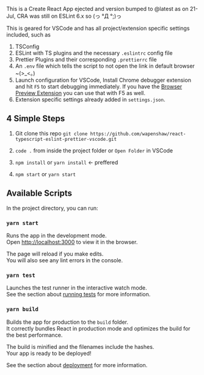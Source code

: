 This is a Create React App ejected and version bumped to @latest as on 21-Jul, CRA was still on ESLint 6.x so (っ °Д °;)っ

This is geared for VSCode and has all project/extension specific settings included, such as

1. TSConfig
2. ESLint with TS plugins and the necessary `.eslintrc` config file
3. Prettier Plugins and their corresponding `.prettierrc` file
4. An `.env` file which tells the script to not open the link in default browser ~(>_<。)
5. Launch configuration for VSCode, Install Chrome debugger extension and hit `F5` to start debugging immediately. If you have the [Browser Preview Extension](https://marketplace.visualstudio.com/items?itemName=auchenberg.vscode-browser-preview) you can use that with F5 as well.
6. Extension specific settings already added in `settings.json`.


## 4 Simple Steps

1. Git clone this repo
`git clone https://github.com/wapenshaw/react-typescript-eslint-prettier-vscode.git`

2. `code .` from inside the project folder or `Open Folder` in VSCode

3. `npm install` or `yarn install` <- preffered

4. `npm start` or `yarn start`



## Available Scripts

In the project directory, you can run:

### `yarn start`

Runs the app in the development mode.<br />
Open [http://localhost:3000](http://localhost:3000) to view it in the browser.

The page will reload if you make edits.<br />
You will also see any lint errors in the console.

### `yarn test`

Launches the test runner in the interactive watch mode.<br />
See the section about [running tests](https://facebook.github.io/create-react-app/docs/running-tests) for more information.

### `yarn build`

Builds the app for production to the `build` folder.<br />
It correctly bundles React in production mode and optimizes the build for the best performance.

The build is minified and the filenames include the hashes.<br />
Your app is ready to be deployed!

See the section about [deployment](https://facebook.github.io/create-react-app/docs/deployment) for more information.
